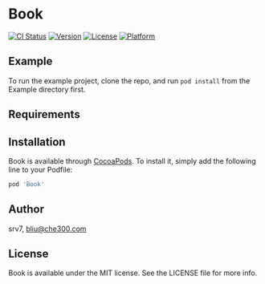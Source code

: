 # Book

[![CI Status](https://img.shields.io/travis/srv7/Book.svg?style=flat)](https://travis-ci.org/srv7/Book)
[![Version](https://img.shields.io/cocoapods/v/Book.svg?style=flat)](https://cocoapods.org/pods/Book)
[![License](https://img.shields.io/cocoapods/l/Book.svg?style=flat)](https://cocoapods.org/pods/Book)
[![Platform](https://img.shields.io/cocoapods/p/Book.svg?style=flat)](https://cocoapods.org/pods/Book)

## Example

To run the example project, clone the repo, and run `pod install` from the Example directory first.

## Requirements

## Installation

Book is available through [CocoaPods](https://cocoapods.org). To install
it, simply add the following line to your Podfile:

```ruby
pod 'Book'
```

## Author

srv7, bliu@che300.com

## License

Book is available under the MIT license. See the LICENSE file for more info.
